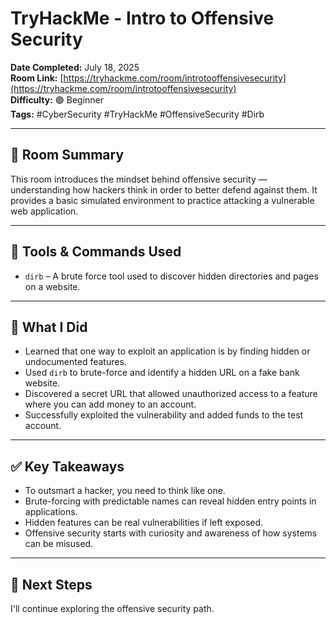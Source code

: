 # TryHackMe - Intro to Offensive Security

**Date Completed:** July 18, 2025  
**Room Link:** [https://tryhackme.com/room/introtooffensivesecurity](https://tryhackme.com/room/introtooffensivesecurity)  
**Difficulty:** 🟢 Beginner  
**Tags:** #CyberSecurity #TryHackMe #OffensiveSecurity #Dirb

---

## 🧠 Room Summary

This room introduces the mindset behind offensive security — understanding how hackers think in order to better defend against them. It provides a basic simulated environment to practice attacking a vulnerable web application.

---

## 🔧 Tools & Commands Used

- `dirb` – A brute force tool used to discover hidden directories and pages on a website.

---

## 🧩 What I Did

- Learned that one way to exploit an application is by finding hidden or undocumented features.
- Used `dirb` to brute-force and identify a hidden URL on a fake bank website.
- Discovered a secret URL that allowed unauthorized access to a feature where you can add money to an account.
- Successfully exploited the vulnerability and added funds to the test account.

---

## ✅ Key Takeaways

- To outsmart a hacker, you need to think like one.
- Brute-forcing with predictable names can reveal hidden entry points in applications.
- Hidden features can be real vulnerabilities if left exposed.
- Offensive security starts with curiosity and awareness of how systems can be misused.

---

## 🔁 Next Steps

I'll continue exploring the offensive security path.
